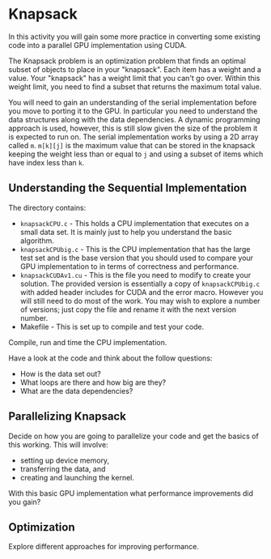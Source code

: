 # Knapsack

In this activity you will gain some more practice in converting some existing code into a parallel GPU implementation using CUDA.   

The Knapsack problem is an optimization problem that finds an optimal subset of objects to place in your "knapsack".
Each item has a weight and a value.
Your "knapsack" has a weight limit that you can't go over.
Within this weight limit, you need to find a subset that returns the maximum total value. 


You will need to gain an understanding of the serial implementation before you move to porting it to the GPU.
In particular you need to understand the data structures along with the data dependencies.
A dynamic programming approach is used, however, this is still slow given the size of the problem it is expected to run on.
The serial implementation works by using a 2D array called `m`.   `m[k][j]` is the maximum value that can be stored in the knapsack keeping the weight less than or equal to `j` and using a subset of items which have index less than `k`.

## Understanding the Sequential Implementation

The directory contains:
+ `knapsackCPU.c` - This holds a CPU implementation that executes on a small data set.   It is mainly just to help you understand the basic algorithm.
+ `knapsackCPUbig.c` - This is the CPU implementation that has the large test set and is the base version that you should used to compare your GPU implementation to in terms of correctness and performance. 
+ `knapsackCUDAv1.cu` - This is the file you need to modify to create your solution.
  The provided version is essentially a copy of `knapsackCPUbig.c` with added header includes for CUDA and the error macro.
  However you will still need to do most of the work.
  You may wish to explore a number of versions; just copy the file and rename it with the next version number.
+ Makefile - This is set up to compile and test your code.

Compile, run and time the CPU implementation.

Have a look at the code and think about the follow questions:
+ How is the data set out?
+ What loops are there and how big are they?
+ What are the data dependencies?

## Parallelizing Knapsack

Decide on how you are going to parallelize your code and get the basics of this working.  This will involve:
+ setting up device memory,
+ transferring the data, and
+ creating and launching the kernel.

With this basic GPU implementation what performance improvements did you gain?

## Optimization

Explore different approaches for improving performance.



